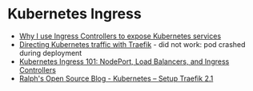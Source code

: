 # Kubernetes Ingress

- [Why I use Ingress Controllers to expose Kubernetes services](https://opensource.com/article/20/8/ingress-controllers-kubernetes)
- [Directing Kubernetes traffic with Traefik](https://opensource.com/article/20/3/kubernetes-traefik) - did not work: pod crashed during deployment
- [Kubernetes Ingress 101: NodePort, Load Balancers, and Ingress Controllers](https://blog.getambassador.io/kubernetes-ingress-nodeport-load-balancers-and-ingress-controllers-6e29f1c44f2d)
- [Ralph's Open Source Blog - Kubernetes – Setup Traefik 2.1](https://ralph.blog.imixs.com/2020/02/01/kubernetes-setup-traefik-2-1/)
